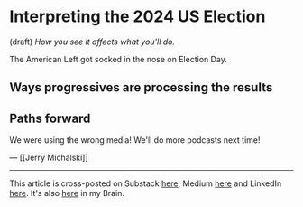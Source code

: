 # Interpreting the 2024 US Election
(draft) 
*How you see it affects what you'll do.* 

The American Left got socked in the nose on Election Day. 
## Ways progressives are processing the results 


## Paths forward

We were using the wrong media! We'll do more podcasts next time! 



— [[Jerry Michalski]] 

--- 
This article is cross-posted on Substack [here](), Medium [here]() and LinkedIn [here](). It's also [here]() in my Brain. 
